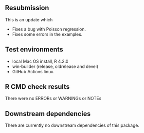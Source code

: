## Resubmission
This is an update which

- Fixes a bug with Poisson regression.
- Fixes some errors in the examples.

## Test environments
* local Mac OS install, R 4.2.0
* win-builder (release, oldrelease and devel)
* GitHub Actions linux.

## R CMD check results
There were no ERRORs or WARNINGs or NOTEs

## Downstream dependencies
There are currently no downstream dependencies of this package.
